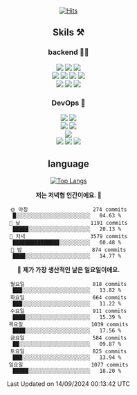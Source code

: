<div align="center">

[![Hits](https://hits.seeyoufarm.com/api/count/incr/badge.svg?url=https%3A%2F%2Fgithub.com%2Fzxcv9203%2Fhit-counter&count_bg=%23FF7272&title_bg=%23324C2E&icon=codeigniter.svg&icon_color=%23DD5B5B&title=%EB%B0%A9%EB%AC%B8%EC%9E%90&edge_flat=false)](https://hits.seeyoufarm.com)
  
## Skils ⚒️

### backend 🧑‍💻
  
<img src="https://img.shields.io/badge/Java-FF6600?style=flat-square&logo=buymeacoffee&logoColor=white"/>
<img src="https://img.shields.io/badge/Go-0099FF?style=flat-square&logo=go&logoColor=white"/>
<img src="https://img.shields.io/badge/Kotlin-7F52FF?style=flat-square&logo=kotlin&logoColor=white"/>
  
  
<br />
  
<img src="https://img.shields.io/badge/Spring-339933?style=flat-square&logo=Spring&logoColor=white"/>
<img src="https://img.shields.io/badge/Spring Boot-339933?style=flat-square&logo=Spring Boot&logoColor=white"/>
<img src="https://img.shields.io/badge/Spring Security-339933?style=flat-square&logo=Spring Security&logoColor=white"/>
  
<img src="https://img.shields.io/badge/Spring Data JPA-339933?style=flat-square&logo=Hibernate&logoColor=white"/>

<br />
  
  <img src="https://img.shields.io/badge/mysql-0099FF?style=flat-square&logo=mysql&logoColor=white"/>
  <img src="https://img.shields.io/badge/mariadb-0099FF?style=flat-square&logo=mariadb&logoColor=white"/>
  <img src="https://img.shields.io/badge/mongoDB-47A248?style=flat-square&logo=mongodb&logoColor=white"/>
  
  
### DevOps 🚀
  
  <img src="https://img.shields.io/badge/docker-2496ED?style=flat-square&logo=docker&logoColor=white"/>
  <img src="https://img.shields.io/badge/kubernetes-326CE5?style=flat-square&logo=kubernetes&logoColor=white"/>
  
  <br />
  
  <img src="https://img.shields.io/badge/Github Actions-2088FF?style=flat-square&logo=githubactions&logoColor=white"/>
  <img src="https://img.shields.io/badge/Jenkins-D24939?style=flat-square&logo=jenkins&logoColor=white"/>
  
  
  <br />
  <img src="https://img.shields.io/badge/terraform-7B42BC?style=flat-square&logo=terraform&logoColor=white"/>
  
  <br />
  <img src="https://img.shields.io/badge/Amazon AWS-232F3E?style=flat-square&logo=Amazon AWS&logoColor=white"/>

  <img src="https://img.shields.io/badge/GCP-4285F4?style=flat-square&logo=googlecloud&logoColor=white"/>
  <img src="https://img.shields.io/badge/NCP-03C75A?style=flat-square&logo=naver&logoColor=white"/>
  
  
## language

[![Top Langs](https://github-readme-stats.vercel.app/api/top-langs/?username=zxcv9203&hide=html&exclude_repo=zxcv9203.github.io,golB&theme=grate-gatsby)](https://github.com/zxcv9203/github-readme-stats)
  
<!--START_SECTION:waka-->
**저는 저녁형 인간이에요. 🦉** 

```text
🌞 아침                     274 commits         █░░░░░░░░░░░░░░░░░░░░░░░░   04.63 % 
🌆 낮　                     1191 commits        █████░░░░░░░░░░░░░░░░░░░░   20.13 % 
🌃 저녁                     3579 commits        ███████████████░░░░░░░░░░   60.48 % 
🌙 밤　                     874 commits         ████░░░░░░░░░░░░░░░░░░░░░   14.77 % 
```
📅 **제가 가장 생산적인 날은 일요일이에요.** 

```text
월요일                      818 commits         ███░░░░░░░░░░░░░░░░░░░░░░   13.82 % 
화요일                      664 commits         ███░░░░░░░░░░░░░░░░░░░░░░   11.22 % 
수요일                      911 commits         ████░░░░░░░░░░░░░░░░░░░░░   15.39 % 
목요일                      1039 commits        ████░░░░░░░░░░░░░░░░░░░░░   17.56 % 
금요일                      584 commits         ██░░░░░░░░░░░░░░░░░░░░░░░   09.87 % 
토요일                      825 commits         ███░░░░░░░░░░░░░░░░░░░░░░   13.94 % 
일요일                      1077 commits        █████░░░░░░░░░░░░░░░░░░░░   18.20 % 
```



 Last Updated on 14/09/2024 00:13:42 UTC
<!--END_SECTION:waka-->
  
</div>

